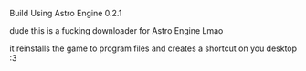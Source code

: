 Build Using Astro Engine 0.2.1

dude this is a fucking downloader for Astro Engine Lmao

it reinstalls the game to program files and creates a shortcut on you desktop :3

